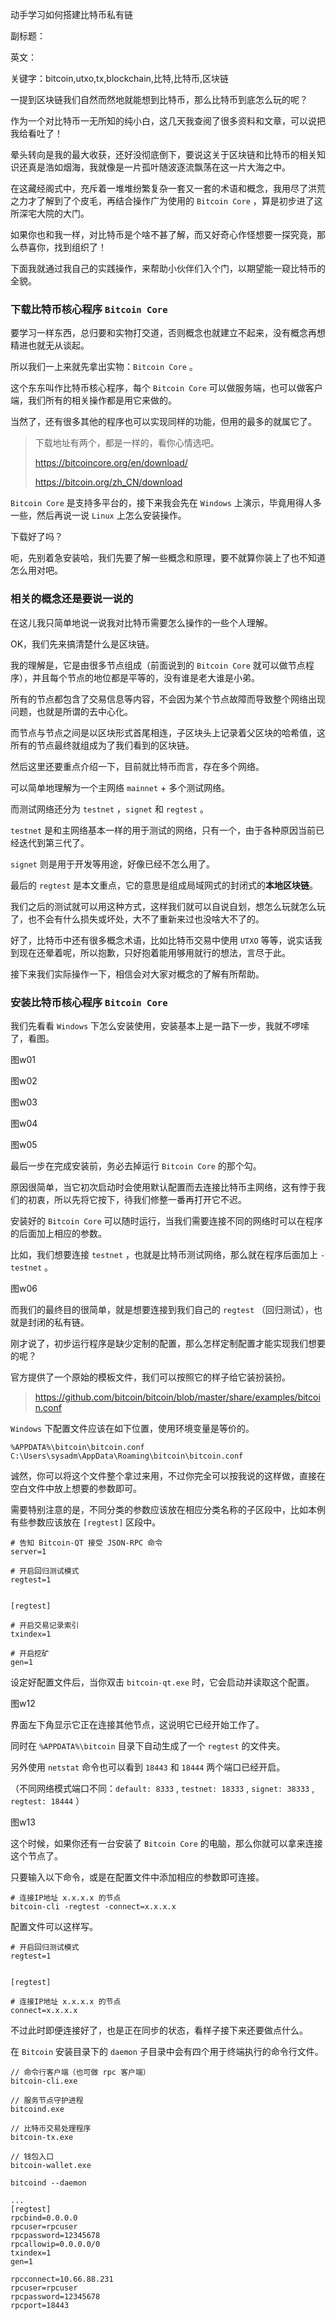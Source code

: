 动手学习如何搭建比特币私有链

副标题：

英文：

关键字：bitcoin,utxo,tx,blockchain,比特,比特币,区块链



一提到区块链我们自然而然地就能想到比特币，那么比特币到底怎么玩的呢？

作为一个对比特币一无所知的纯小白，这几天我查阅了很多资料和文章，可以说把我给看吐了！

晕头转向是我的最大收获，还好没彻底倒下，要说这关于区块链和比特币的相关知识还真是浩如烟海，我就像是一片孤叶随波逐流飘荡在这一片大海之中。

在这藏经阁式中，充斥着一堆堆纷繁复杂一套又一套的术语和概念，我用尽了洪荒之力才了解到了个皮毛，再结合操作广为使用的 `Bitcoin Core` ，算是初步进了这所深宅大院的大门。

如果你也和我一样，对比特币是个啥不甚了解，而又好奇心作怪想要一探究竟，那么恭喜你，找到组织了！

下面我就通过我自己的实践操作，来帮助小伙伴们入个门，以期望能一窥比特币的全貌。



### 下载比特币核心程序 `Bitcoin Core`

要学习一样东西，总归要和实物打交道，否则概念也就建立不起来，没有概念再想精进也就无从谈起。

所以我们一上来就先拿出实物：`Bitcoin Core` 。

这个东东叫作比特币核心程序，每个 `Bitcoin Core` 可以做服务端，也可以做客户端，我们所有的相关操作都是用它来做的。

当然了，还有很多其他的程序也可以实现同样的功能，但用的最多的就属它了。



> 下载地址有两个，都是一样的，看你心情选吧。
>
> https://bitcoincore.org/en/download/
>
> https://bitcoin.org/zh_CN/download



`Bitcoin Core` 是支持多平台的，接下来我会先在 `Windows` 上演示，毕竟用得人多一些，然后再说一说 `Linux` 上怎么安装操作。



下载好了吗？

呃，先别着急安装哈，我们先要了解一些概念和原理，要不就算你装上了也不知道怎么用对吧。



### 相关的概念还是要说一说的

在这儿我只简单地说一说我对比特币需要怎么操作的一些个人理解。



OK，我们先来搞清楚什么是区块链。

我的理解是，它是由很多节点组成（前面说到的 `Bitcoin Core` 就可以做节点程序），并且每个节点的地位都是平等的，没有谁是老大谁是小弟。

所有的节点都包含了交易信息等内容，不会因为某个节点故障而导致整个网络出现问题，也就是所谓的去中心化。

而节点与节点之间是以区块形式首尾相连，子区块头上记录着父区块的哈希值，这所有的节点最终就组成为了我们看到的区块链。



然后这里还要重点介绍一下，目前就比特币而言，存在多个网络。

可以简单地理解为一个主网络 `mainnet` + 多个测试网络。

而测试网络还分为 `testnet` ，`signet` 和 `regtest` 。

`testnet` 是和主网络基本一样的用于测试的网络，只有一个，由于各种原因当前已经迭代到第三代了。

`signet` 则是用于开发等用途，好像已经不怎么用了。

最后的 `regtest` 是本文重点，它的意思是组成局域网式的封闭式的**本地区块链**。

我们之后的测试就可以用这种方式，这样我们就可以自说自划，想怎么玩就怎么玩了，也不会有什么损失或坏处，大不了重新来过也没啥大不了的。



好了，比特币中还有很多概念术语，比如比特币交易中使用 `UTXO` 等等，说实话我到现在还晕着呢，所以抱歉，只好抱着能用够用就行的想法，言尽于此。

接下来我们实际操作一下，相信会对大家对概念的了解有所帮助。



### 安装比特币核心程序 `Bitcoin Core`

我们先看看 `Windows` 下怎么安装使用，安装基本上是一路下一步，我就不啰嗦了，看图。

图w01

图w02

图w03

图w04

图w05



最后一步在完成安装前，务必去掉运行 `Bitcoin Core` 的那个勾。

原因很简单，当它初次启动时会使用默认配置而去连接比特币主网络，这有悖于我们的初衷，所以先将它按下，待我们修整一番再打开它不迟。



安装好的 `Bitcoin Core` 可以随时运行，当我们需要连接不同的网络时可以在程序的后面加上相应的参数。

比如，我们想要连接 `testnet` ，也就是比特币测试网络，那么就在程序后面加上 `-testnet` 。

图w06



而我们的最终目的很简单，就是想要连接到我们自己的 `regtest` （回归测试），也就是封闭的私有链。

刚才说了，初步运行程序是缺少定制的配置，那么怎样定制配置才能实现我们想要的呢？



官方提供了一个原始的模板文件，我们可以按照它的样子给它装扮装扮。

> https://github.com/bitcoin/bitcoin/blob/master/share/examples/bitcoin.conf



`Windows` 下配置文件应该在如下位置，使用环境变量是等价的。

```
%APPDATA%\bitcoin\bitcoin.conf
C:\Users\sysadm\AppData\Roaming\bitcoin\bitcoin.conf
```





诚然，你可以将这个文件整个拿过来用，不过你完全可以按我说的这样做，直接在空白文件中放上想要的参数即可。

需要特别注意的是，不同分类的参数应该放在相应分类名称的子区段中，比如本例有些参数应该放在 `[regtest]` 区段中。

```
# 告知 Bitcoin-QT 接受 JSON-RPC 命令
server=1

# 开启回归测试模式
regtest=1


[regtest]

# 开启交易记录索引
txindex=1

# 开启挖矿
gen=1
```



设定好配置文件后，当你双击 `bitcoin-qt.exe` 时，它会启动并读取这个配置。

图w12



界面左下角显示它正在连接其他节点，这说明它已经开始工作了。

同时在 `%APPDATA%\bitcoin` 目录下自动生成了一个 `regtest` 的文件夹。

另外使用 `netstat` 命令也可以看到 `18443` 和 `18444` 两个端口已经开启。

（不同网络模式端口不同：`default: 8333` ,  `testnet: 18333` ,  `signet: 38333` ,  `regtest: 18444` ）

图w13



这个时候，如果你还有一台安装了 `Bitcoin Core` 的电脑，那么你就可以拿来连接这个节点了。

只要输入以下命令，或是在配置文件中添加相应的参数即可连接。

```
# 连接IP地址 x.x.x.x 的节点
bitcoin-cli -regtest -connect=x.x.x.x
```

配置文件可以这样写。

```
# 开启回归测试模式
regtest=1


[regtest]

# 连接IP地址 x.x.x.x 的节点
connect=x.x.x.x
```



不过此时即便连接好了，也是正在同步的状态，看样子接下来还要做点什么。



















在 `Bitcoin` 安装目录下的 `daemon` 子目录中会有四个用于终端执行的命令行文件。

```
// 命令行客户端（也可做 rpc 客户端）
bitcoin-cli.exe

// 服务节点守护进程
bitcoind.exe

// 比特币交易处理程序
bitcoin-tx.exe

// 钱包入口
bitcoin-wallet.exe
```



```
bitcoind --daemon
```











```
...
[regtest]
rpcbind=0.0.0.0
rpcuser=rpcuser
rpcpassword=12345678
rpcallowip=0.0.0.0/0
txindex=1
gen=1
```





```
rpcconnect=10.66.88.231
rpcuser=rpcuser
rpcpassword=12345678
rpcport=18443
```

